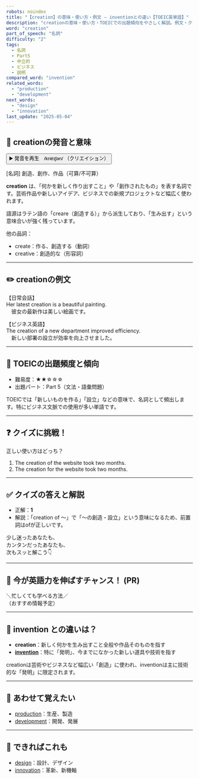 ```yaml
---
robots: noindex
title: "【creation】の意味・使い方・例文 ― inventionとの違い【TOEIC英単語】"
description: "creationの意味・使い方・TOEICでの出題傾向をやさしく解説。例文・クイズ付きでinventionとの違いもわかりやすく学べます。"
word: "creation"
part_of_speech: "名詞"
difficulty: "2"
tags:
  - 名詞
  - Part5
  - 中立的
  - ビジネス
  - 説明
compared_word: "invention"
related_words:
  - "production"
  - "development"
next_words:
  - "design"
  - "innovation"
last_update: "2025-05-04"
---
```


## 🔰 creationの発音と意味

<button class="play-audio" onclick="playTTS('creation')">
  <span class="play-audio-main">
    ▶️ 発音を再生　/kriéɪʃən/
  </span>
  <span class="play-audio-sub">
    （クリエイション）
  </span>
</button>

[名詞] 創造、創作、作品（可算/不可算）

**creation** は、「何かを新しく作り出すこと」や「創作されたもの」を表す名詞です。芸術作品や新しいアイデア、ビジネスでの新規プロジェクトなど幅広く使われます。

語源はラテン語の「creare（創造する）」から派生しており、「生み出す」という意味合いが強く残っています。

他の品詞：  
- create：作る、創造する（動詞）
- creative：創造的な（形容詞）

---

## ✏️ creationの例文

【日常会話】  
Her latest creation is a beautiful painting.  
　彼女の最新作は美しい絵画です。

【ビジネス英語】  
The creation of a new department improved efficiency.  
　新しい部署の設立が効率を向上させました。

---

## 🎯 TOEICの出題頻度と傾向

- 難易度：★★☆☆☆
- 出題パート：Part 5（文法・語彙問題）

TOEICでは「新しいものを作る」「設立」などの意味で、名詞として頻出します。特にビジネス文脈での使用が多い単語です。

---

## ❓ クイズに挑戦！

正しい使い方はどっち？

1. The creation of the website took two months.  
2. The creation for the website took two months.

---

## ✅ クイズの答えと解説

- 正解：**1**
- 解説：「creation of ～」で「～の創造・設立」という意味になるため、前置詞はofが正しいです。

少し迷ったあなたも、  
カンタンだったあなたも、  
次もスッと解こう👇️

---

## 🚀 今が英語力を伸ばすチャンス！ (PR)

<div class="info-center">
＼忙しくても学べる方法／<br>  
（おすすめ情報予定）
</div>

---

## 🤔  invention との違いは？

- **creation**：新しく何かを生み出すこと全般や作品そのものを指す
- **[invention](/word/invention/)**：特に「発明」、今までになかった新しい道具や技術を指す

creationは芸術やビジネスなど幅広い「創造」に使われ、inventionは主に技術的な「発明」に限定されます。

---

## 🧩 あわせて覚えたい

- [production](/word/production/)：生産、製造
- [development](/word/development/)：開発、発展

---

## 📖 できればこれも

- [design](/word/design/)：設計、デザイン
- [innovation](/word/innovation/)：革新、新機軸

<!-- cvid: aid27_bid30 -->

